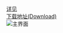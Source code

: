 [详见](https://gitee.com/ying32/govcl/wikis/UI%E8%AE%BE%E8%AE%A1%E5%99%A8)  
[下载地址(Download)](https://gitee.com/ying32/govcl/attach_files)  
![主界面](https://gitee.com/ying32/govcl/raw/master/UIDesigner/main.png)     